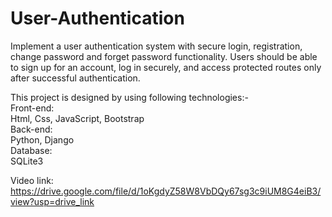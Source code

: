 # User-Authentication
Implement a user authentication system with secure login, registration, change password and forget password functionality. Users should be able to sign up for an account, log in securely, and access protected routes only after successful authentication.<br>

This project is designed by using following technologies:-<br>
Front-end:<br>
Html, Css, JavaScript, Bootstrap<br>
Back-end:<br>
Python, Django<br>
Database:<br>
SQLite3<br>

Video link: https://drive.google.com/file/d/1oKgdyZ58W8VbDQy67sg3c9iUM8G4eiB3/view?usp=drive_link
